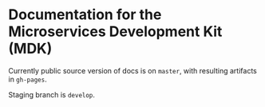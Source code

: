 # Documentation for the Microservices Development Kit (MDK)

Currently public source version of docs is on `master`, with resulting artifacts in `gh-pages`.

Staging branch is `develop`.

